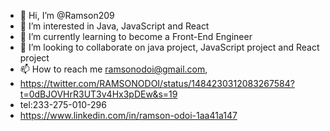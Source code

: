 - 👋 Hi, I’m @Ramson209
- 👀 I’m interested in Java, JavaScript and React
- 🌱 I’m currently learning to become a Front-End Engineer
- 💞️ I’m looking to collaborate on java project, JavaScript project and React project
- 📫 How to reach me ramsonodoi@gmail.com,
- https://twitter.com/RAMSONODOI/status/1484230312083267584?t=0dBJOVHrR3UT3v4Hx3pDEw&s=19
- tel:233-275-010-296
- https://www.linkedin.com/in/ramson-odoi-1aa41a147

<!---
Ramson209/Ramson209 is a ✨ special ✨ repository because its `README.md` (this file) appears on your GitHub profile.
You can click the Preview link to take a look at your changes.
--->
